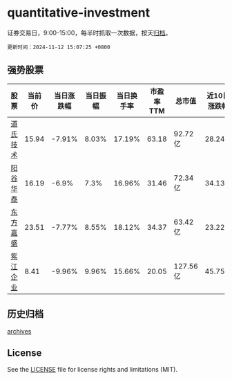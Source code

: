 # quantitative-investment

证券交易日，9:00-15:00，每半时抓取一次数据，按天[归档](archives)。

`更新时间：2024-11-12 15:07:25 +0800`

## 强势股票

|股票|当前价|当日涨跌幅|当日振幅|当日换手率|市盈率TTM|总市值|近10日涨跌幅|
|----|----|----|----|----|----|----|----|
|[道氏技术](https://xueqiu.com/S/SZ300409)|15.94|-7.91%|8.03%|17.19%|63.18|92.72亿|28.24%|
|[阳谷华泰](https://xueqiu.com/S/SZ300121)|16.19|-6.9%|7.3%|16.96%|31.46|72.34亿|34.13%|
|[东方嘉盛](https://xueqiu.com/S/SZ002889)|23.51|-7.77%|8.55%|18.12%|34.37|63.42亿|23.22%|
|[紫江企业](https://xueqiu.com/S/SH600210)|8.41|-9.96%|9.96%|15.66%|20.05|127.56亿|45.75%|

## 历史归档

[archives](archives)

## License

See the [LICENSE](LICENSE) file for license rights and limitations (MIT).